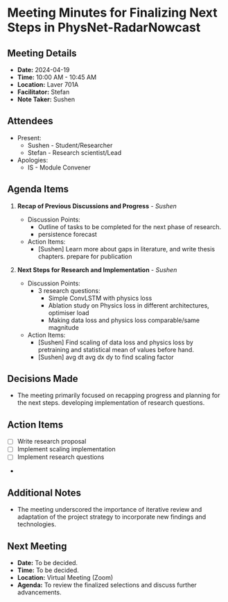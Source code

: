 # Meeting Minutes for Finalizing Next Steps in PhysNet-RadarNowcast

## Meeting Details

- **Date:** 2024-04-19
- **Time:** 10:00 AM - 10:45 AM
- **Location:** Laver 701A
- **Facilitator:** Stefan
- **Note Taker:** Sushen

## Attendees

- Present:
  - Sushen - Student/Researcher
  - Stefan -  Research scientist/Lead
- Apologies:
  - IS - Module Convener

## Agenda Items

1. **Recap of Previous Discussions and Progress** - _Sushen_
   - Discussion Points:
     - Outline of tasks to be completed for the next phase of research.
     - persistence forecast
   - Action Items:
      - [Sushen] Learn more about gaps in literature, and write thesis chapters.
      prepare for publication

2. **Next Steps for Research and Implementation** - _Sushen_
   - Discussion Points:
     - 3 research questions: 
        - Simple ConvLSTM with physics loss 
        - Ablation study on Physics loss in different architectures, optimiser load
        - Making data loss and physics loss comparable/same magnitude
   - Action Items:
     - [Sushen] Find scaling of data loss and  physics loss by pretraining and statistical mean of values before hand.
     - [Sushen] avg dt avg dx dy to find scaling factor



## Decisions Made

- The meeting primarily focused on recapping progress and planning for the next steps. developing implementation of research questions.


## Action Items

- [ ] Write research proposal
- [ ] Implement scaling implementation
- [ ] Implement research questions
- 

## Additional Notes

- The meeting underscored the importance of iterative review and adaptation of the project strategy to incorporate new findings and technologies.

## Next Meeting

- **Date:** To be decided.
- **Time:** To be decided.
- **Location:** Virtual Meeting (Zoom)
- **Agenda:** To review the finalized selections and discuss further advancements.
